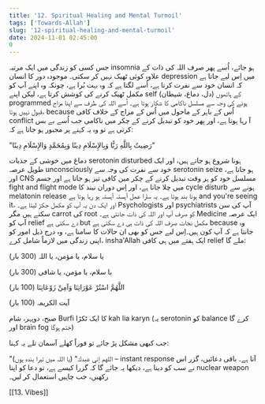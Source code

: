 ```yaml
---
title: '12. Spiritual Healing and Mental Turmoil'
tags: ['Towards-Allah']
slug: '12-spiritual-healing-and-mental-turmoil'
date: 2024-11-01 02:45:00
0
---
```


جس کسی کو زندگی میں ایک مرتبہ insomnia ہو جائے، اُسے پھر صرف اللہ کی ذات کے علاوہ کوئی ٹھیک نہیں کر سکتی۔ موجودہ دور کا انسان depression میں اِس لیے جاتا ہے کہ انسان خود سے نفرت کرتا ہے، اُسے لگتا ہے کہ وہ بہت بُرا ہے، چونکہ وہ اپنے آپ کو مکمل ٹھیک کرنے کی کوشش کرتا ہے، لیکن اپنے self (دل، دماغ، شیطان) کے ہاتھوں programmed ہونے کی وجہ سے مسلسل ناکامی کا شکار ہوتا ہے۔ اُسے اللہ کی طرف سے اپنا مزاج قبول نہیں ہوتا، because اُس کے باہر کے ماحول میں اُس کے مزاج کے خلاف کافی conflict آ رہا ہوتا ہے، اور پھر خود کو تبدیل کرنے کے چکر میں ناکامی جب اُسے بے بس کرتی ہے تو وہ یہ کہنے پر مجبور ہو جاتا ہے کہ:

"رَضِيتُ بِاللَّهِ رَبًّا وَبِالإِسْلَامِ دِينًا وَبِمُحَمَّدٍ وَالإِسْلَامِ دِينًا"

دماغ میں خوشی کے جذبات serotonin disturbed ہونا شروع ہو جاتے ہیں، اور ایک طویل عرصہ unconsciously خود سے نفرت کی وجہ سے serotonin seize ہو جاتا ہے، اور CNS مسلسل خود کو ہر وقت تبدیل کرنے کے چکر میں کافی تیز ہو جاتا ہے اور جسم fight and flight mode میں چلا جاتا ہے، اور اِس دوران نیند کا cycle disturb ہونے سے melatonin release ہونا بند ہوتا ہے۔ یہ سارا عمل آہستہ آہستہ ہو رہا ہوتا ہے and you're seeing it، اور ایک دن یہ آپ کو مکمل جکڑ لیتا ہے۔ Psychologists اور psychiatrists آپ کی سن سکتے ہیں مگر carrot کی root کو صرف آپ اور اللہ کی ذات جانتی ہے۔ Medicine ایک عرصہ آپ کو relief دے سکتی ہے but مکمل نجات صرف اللہ کی ذات ہی دے سکتی ہے because وہ جانتا ہے کہ آپ کون ہیں۔اِس لیے جس کو بھی ان حالات کا سامنا ہے، وہ درج ذیل امور کو اپنی زندگی میں لازماً شامل کرے، insha'Allah ایک ہفتے میں ہی کافی relief ملے گا:

یا سلام، یا مؤمن، یا اللہ (300 بار)

یا سلام، یا مؤمن، یا شافی (300 بار)

اللَّهُمَّ اسْتُرْ عَوْرَاتِنَا وَآمِنْ زَوْعَاتِنَا (100 بار)

آیت الکریمہ (100 بار)

صبح، دوپہر، شام Burfi کا ایک ٹکڑا kah lia karyn (یہ serotonin کو balance کرے گا اور brain fog ختم ہوگا)

جب کبھی مشکل پڑ جائے تو فوراً کھلے آسمان تلے یہ کہنا:

"اللهم إني عبدك" (یا اللہ میں تیرا بندہ ہوں) – instant response آتا ہے۔ باقی دعائیں، گزر اس نے سب کو دینا ہے، دیکھا یہ جائے گا کہ گزرا کیسے ہے، تو دعا کو اپنا nuclear weapon رکھیں، جب چاہیں استعمال کر لیں۔

[[13. Vibes]]
